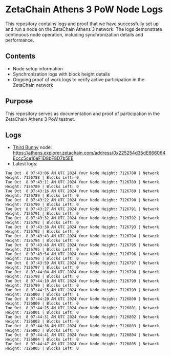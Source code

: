 # ZetaChain Athens 3 PoW Node Logs
This repository contains logs and proof that we have successfully set up and run a node on the ZetaChain Athens 3 network. The logs demonstrate continuous node operation, including synchronization details and performance.

## Contents
- Node setup information
- Synchronization logs with block height details
- Ongoing proof of work logs to verify active participation in the ZetaChain network

## Purpose
This repository serves as documentation and proof of participation in the ZetaChain Athens 3 PoW testnet.

## Logs

- [Third Bunny](https://thirdbunny.xyz/) node: https://athens.explorer.zetachain.com/address/0x225254d35dE666064Eccc5ce16eF1D8bF8D7b5EE
- Latest logs:
```
Tue Oct  8 07:43:06 AM UTC 2024 Your Node Height: 7126788 | Network Height: 7126788 | Blocks Left: 0
Tue Oct  8 07:43:11 AM UTC 2024 Your Node Height: 7126789 | Network Height: 7126789 | Blocks Left: 0
Tue Oct  8 07:43:16 AM UTC 2024 Your Node Height: 7126789 | Network Height: 7126789 | Blocks Left: 0
Tue Oct  8 07:43:22 AM UTC 2024 Your Node Height: 7126790 | Network Height: 7126790 | Blocks Left: 0
Tue Oct  8 07:43:27 AM UTC 2024 Your Node Height: 7126791 | Network Height: 7126791 | Blocks Left: 0
Tue Oct  8 07:43:32 AM UTC 2024 Your Node Height: 7126792 | Network Height: 7126792 | Blocks Left: 0
Tue Oct  8 07:43:38 AM UTC 2024 Your Node Height: 7126793 | Network Height: 7126793 | Blocks Left: 0
Tue Oct  8 07:43:43 AM UTC 2024 Your Node Height: 7126794 | Network Height: 7126794 | Blocks Left: 0
Tue Oct  8 07:43:48 AM UTC 2024 Your Node Height: 7126795 | Network Height: 7126795 | Blocks Left: 0
Tue Oct  8 07:43:54 AM UTC 2024 Your Node Height: 7126796 | Network Height: 7126796 | Blocks Left: 0
Tue Oct  8 07:43:59 AM UTC 2024 Your Node Height: 7126797 | Network Height: 7126797 | Blocks Left: 0
Tue Oct  8 07:44:04 AM UTC 2024 Your Node Height: 7126798 | Network Height: 7126798 | Blocks Left: 0
Tue Oct  8 07:44:10 AM UTC 2024 Your Node Height: 7126799 | Network Height: 7126799 | Blocks Left: 0
Tue Oct  8 07:44:15 AM UTC 2024 Your Node Height: 7126799 | Network Height: 7126800 | Blocks Left: 1
Tue Oct  8 07:44:20 AM UTC 2024 Your Node Height: 7126800 | Network Height: 7126800 | Blocks Left: 0
Tue Oct  8 07:44:25 AM UTC 2024 Your Node Height: 7126801 | Network Height: 7126801 | Blocks Left: 0
Tue Oct  8 07:44:31 AM UTC 2024 Your Node Height: 7126802 | Network Height: 7126802 | Blocks Left: 0
Tue Oct  8 07:44:36 AM UTC 2024 Your Node Height: 7126803 | Network Height: 7126803 | Blocks Left: 0
Tue Oct  8 07:44:41 AM UTC 2024 Your Node Height: 7126804 | Network Height: 7126804 | Blocks Left: 0
Tue Oct  8 07:44:47 AM UTC 2024 Your Node Height: 7126805 | Network Height: 7126805 | Blocks Left: 0
```
